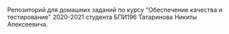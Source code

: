 Репозиторий для домашних заданий по курсу "Обеспечение качества и тестирование" 2020-2021 студента БПИ196 Татаринова Никиты Алексеевича.

